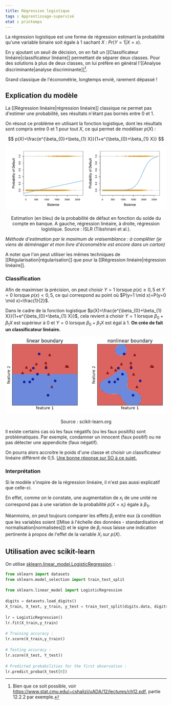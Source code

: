 ```yaml
---
title: Régression logistique
tags : Apprentissage-supervisé
etat : printemps
---
```


La régression logistique est une forme de régression estimant la probabilité qu'une variable binaire soit égale à 1 sachant $X$ : $Pr(Y = 1 \vert X = x)$. 

En y ajoutant un seuil de décision, on en fait un [[Classificateur linéaire\|classificateur linéaire]] permettant de séparer deux classes. Pour des solutions à plus de deux classes, on lui préfère en général l'[[Analyse discriminante\|analyse discriminante]][^1].

[^1]: Bien que ce soit possible, voir https://www.stat.cmu.edu/~cshalizi/uADA/12/lectures/ch12.pdf, partie 12.2.2 par exemple.

Grand classique de l'économétrie, longtemps envié, rarement dépassé !

## Explication du modèle

La [[Régression linéaire\|régression linéaire]] classique ne permet pas d'estimer une probabilité, ses résultats n'étant pas bornés entre 0 et 1. 

On résout ce problème en utilisant la fonction logistique, dont les résultats sont compris entre $0$ et $1$ pour tout $X$, ce qui permet de modéliser $p(X)$  :

$$
p(X)=\frac{e^{\beta_{0}+\beta_{1} X}}{1+e^{\beta_{0}+\beta_{1} X}}
$$

![](assets/img/linearvslogistic.png#center)

<div align="center">
  Estimation (en bleu) de la probabilité de défaut en fonction du solde du compte en banque. A gauche, régression linéaire, à droite, régression logistique. Source : ISLR (Tibshirani et al.).
</div>

*Méthode d'estimation par le maximum de vraisemblance : à complêter (je viens de déménager et mon livre d'économétrie est encore dans un carton)*

A noter que l'on peut utiliser les mêmes techniques de [[Régularisation\|régularisation]] que pour la [[Régression linéaire\|régression linéaire]].

### Classification

Afin de maximiser la précision, on peut choisir $Y = 1$ lorsque $p(x) \geq 0,5$ et $Y = 0$ lorsque $p(x) < 0,5$, ce qui correspond au point où $P(y=1 \mid x)=P(y=0 \mid x)=\frac{1}{2}$.

Dans le cadre de la fonction logistique $p(X)=\frac{e^{\beta_{0}+\beta_{1} X}}{1+e^{\beta_{0}+\beta_{1} X}}$, cela revient à choisir $Y=1$ lorsque $\beta_{0}+\beta_{1} X$ est supérieur à 0 et $Y=0$ lorsque $\beta_{0}+\beta_{1} X$ est égal à 1. **On crée de fait un classificateur linéaire.**

![linear boundary](/assets/img/linearboundary.png#center)
<div align="center">
  Source : scikit-learn.org
</div>

Il existe certains cas où les faux négatifs (ou les faux positifs) sont problématiques. Par exemple, condamner un innocent (faux positif) ou ne pas détecter une appendicite (faux négatif).

On pourra alors accroitre le poids d'une classe et choisir un classificateur linéaire différent de 0,5. [Une bonne réponse sur SO à ce sujet.](https://datascience.stackexchange.com/questions/49573/how-to-plot-logistic-regression-decision-boundary)

### Interprétation

Si le modèle s'inspire de la régression linéaire, il n'est pas aussi explicatif que celle-ci. 

En effet, comme on le constate, une augmentation de $x_i$ de une unité ne correspond pas à une variation de la probabilité $p(X=x_i)$ égale à $\beta_{1i}$. 

Néanmoins, on peut toujours comparer les effets $\beta_i$ entre eux (à condition que les variables soient [[Mise à l'échelle des données - standardisation et normalisation\|normalisées]]) et le signe de $\beta_i$ nous laisse une indication pertinente à propos de l'effet de la variable $X_i$ sur $p(X)$.

## Utilisation avec scikit-learn
On utilise [sklearn.linear_model.LogisticRegression](https://scikit-learn.org/stable/modules/generated/sklearn.linear_model.LogisticRegression.html). :

 ```python
from sklearn import datasets
from sklearn.model_selection import train_test_split

from sklearn.linear_model import LogisticRegression

digits = datasets.load_digits()
X_train, X_test, y_train, y_test = train_test_split(digits.data, digits.target)

lr = LogisticRegression()
lr.fit(X_train,y_train)

# Training accuracy :
lr.score(X_train,y_train))

# Testing accuracy :
lr.score(X_test, Y_test))

# Predicted probabilities for the first observation :
lr.predict_proba(X_test[0])
````

